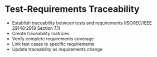 # Test-Requirements Traceability
- Establish traceability between tests and requirements (ISO/IEC/IEEE 29148:2018 Section 7.1)
- Create traceability matrices
- Verify complete requirements coverage
- Link test cases to specific requirements
- Update traceability as requirements change